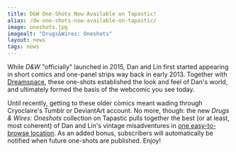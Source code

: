 ```yaml
---
title: D&W One-Shots Now Available on Tapastic!
alias: /dw-one-shots-now-available-on-tapastic/
image: oneshots.jpg
imagealt: "Drugs&Wires: Oneshots"
layout: news
tags: news
---
```


While *D&amp;W* "officially" launched in 2015, Dan and Lin first started appearing in short comics and one-panel strips way back in early 2013. Together with [Dreamspace](http://dreamspace.nfshost.com/), these one-shots established the look and feel of Dan's world, and ultimately formed the basis of the webcomic you see today.

Until recently, getting to these older comics meant wading through Cryoclaire's Tumblr or DeviantArt account. No more, though: the new _Drugs &amp; Wires: Oneshots_ collection on Tapastic pulls together the best (or at least, most coherent) of Dan and Lin's vintage misadventures in [one easy-to-browse location](http://tapastic.com/series/DW-Oneshots). As an added bonus, subscribers will automatically be notified when future one-shots are published. Enjoy!
